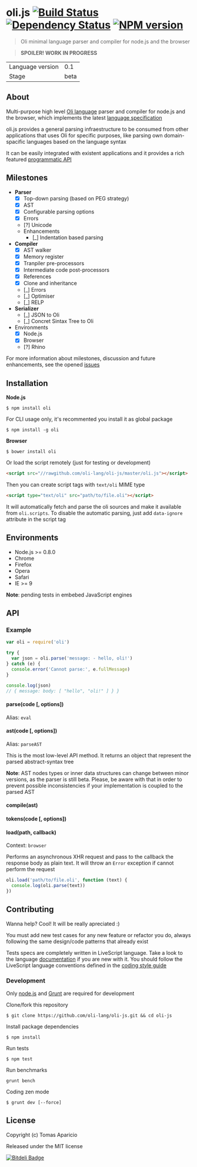 # oli.js [![Build Status](https://secure.travis-ci.org/oli-lang/oli-js.png?branch=master)][2] [![Dependency Status](https://gemnasium.com/oli-lang/oli-js.png)][3] [![NPM version](https://badge.fury.io/js/oli-js.png)][4]

> Oli minimal language parser and compiler for node.js and the browser

> **SPOILER! WORK IN PROGRESS**
<!--
> **Note that it is still a preview beta version!**
-->

<table>
<tr>
<td>Language version</td><td>0.1</td>
</tr>
<tr>
<td>Stage</td><td>beta</td>
</tr>
</table>

## About

Multi-purpose high level [Oli language][1] parser and compiler for node.js and the browser,
which implements the latest [language specification][oli-docs]

oli.js provides a general parsing infraestructure to be consumed from other applications that uses Oli for specific purposes,
like parsing own domain-spacific languages based on the language syntax

It can be easily integrated with existent applications and it provides a rich featured [programmatic API](#api)

## Milestones

- **Parser**
  - [x] Top-down parsing (based on PEG strategy)
  - [x] AST
  - [x] Configurable parsing options
  - [x] Errors
  - [?] Unicode
  - Enhancements
    - [_] Indentation based parsing
- **Compiler**
  - [x] AST walker
  - [x] Memory register
  - [x] Tranpiler pre-processors
  - [x] Intermediate code post-processors
  - [x] References
  - [x] Clone and inheritance
  - [_] Errors
  - [_] Optimiser
  - [_] RELP
- **Serializer**
  - [_] JSON to Oli
  - [_] Concret Sintax Tree to Oli
- Environments
  - [X] Node.js
  - [X] Browser
  - [?] Rhino

For more information about milestones, discussion and future enhancements, see the opened [issues][issues-enhancement]

## Installation

**Node.js**
```
$ npm install oli
```
For CLI usage only, it's recommented you install it as global package
```
$ npm install -g oli
```

**Browser**
```
$ bower install oli
```
Or load the script remotely (just for testing or development)
```html
<script src="//rawgithub.com/oli-lang/oli-js/master/oli.js"></script>
```
Then you can create script tags with `text/oli` MIME type
```html
<script type="text/oli" src="path/to/file.oli"></script>
```
It will automatically fetch and parse the oli sources and make it available from `oli.scripts`.
To disable the automatic parsing, just add `data-ignore` attribute in the script tag

## Environments

- Node.js >= 0.8.0
- Chrome
- Firefox
- Opera
- Safari
- IE >= 9

**Note**: pending tests in embebed JavaScript engines

## API

### Example

```js
var oli = require('oli')

try {
  var json = oli.parse('message: - hello, oli!')
} catch (e) {
  console.error('Cannot parse:', e.fullMessage)
}

console.log(json)
// { message: body: [ "hello", "oli!" ] } }
```

#### parse(code [, options])
Alias: `eval`

#### ast(code [, options])
Alias: `parseAST`

This is the most low-level API method.
It returns an object that represent the parsed abstract-syntax tree

**Note**: AST nodes types or inner data structures can change between minor versions, as the parser is still beta.
Please, be aware with that in order to prevent possible inconsistencies if your implementation is coupled to the parsed AST

#### compile(ast)

#### tokens(code [, options])


#### load(path, callback)
Context: `browser`

Performs an asynchronous XHR request and pass to the callback the response body as plain text.
It will throw an `Error` exception if cannot perform the request
```js
oli.load('path/to/file.oli', function (text) {
  console.log(oli.parse(text))
})
```

## Contributing

Wanna help? Cool! It will be really apreciated :)

You must add new test cases for any new feature or refactor you do,
always following the same design/code patterns that already exist

Tests specs are completely written in LiveScript language.
Take a look to the language [documentation][3] if you are new with it.
You should follow the LiveScript language conventions defined in the [coding style guide][4]

### Development

Only [node.js](http://nodejs.org) and [Grunt](http://gruntjs.com) are required for development

Clone/fork this repository
```
$ git clone https://github.com/oli-lang/oli-js.git && cd oli-js
```

Install package dependencies
```
$ npm install
```

Run tests
```
$ npm test
```

Run benchmarks
```
grunt bench
```

Coding zen mode
```
$ grunt dev [--force]
```

## License

Copyright (c) Tomas Aparicio

Released under the MIT license


[![Bitdeli Badge](https://d2weczhvl823v0.cloudfront.net/h2non/oli.js/trend.png)](https://bitdeli.com/free "Bitdeli Badge")

[1]: http://oli-lang.org
[2]: http://travis-ci.org/oli-lang/oli-js
[3]: https://gemnasium.com/oli-lang/oli-js
[4]: http://badge.fury.io/js/oli

[oli-docs]: http://docs.oli-lang.org
[issues-enhancement]: https://github.com/oli-lang/oli-js/issues?labels=enhancement&milestone=1&page=1&state=open
